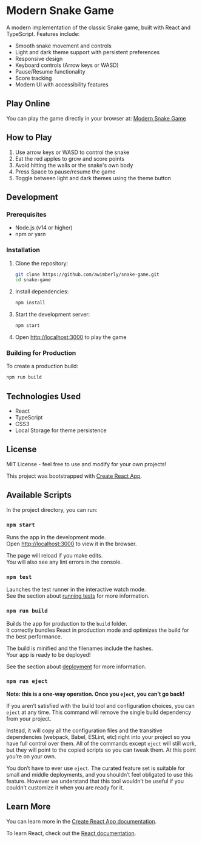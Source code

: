 # Modern Snake Game

A modern implementation of the classic Snake game, built with React and TypeScript. Features include:

- Smooth snake movement and controls
- Light and dark theme support with persistent preferences
- Responsive design
- Keyboard controls (Arrow keys or WASD)
- Pause/Resume functionality
- Score tracking
- Modern UI with accessibility features

## Play Online

You can play the game directly in your browser at: [Modern Snake Game](https://awimberly.github.io/snake-game)

## How to Play

1. Use arrow keys or WASD to control the snake
2. Eat the red apples to grow and score points
3. Avoid hitting the walls or the snake's own body
4. Press Space to pause/resume the game
5. Toggle between light and dark themes using the theme button

## Development

### Prerequisites

- Node.js (v14 or higher)
- npm or yarn

### Installation

1. Clone the repository:
   ```bash
   git clone https://github.com/awimberly/snake-game.git
   cd snake-game
   ```

2. Install dependencies:
   ```bash
   npm install
   ```

3. Start the development server:
   ```bash
   npm start
   ```

4. Open [http://localhost:3000](http://localhost:3000) to play the game

### Building for Production

To create a production build:

```bash
npm run build
```

## Technologies Used

- React
- TypeScript
- CSS3
- Local Storage for theme persistence

## License

MIT License - feel free to use and modify for your own projects!

This project was bootstrapped with [Create React App](https://github.com/facebook/create-react-app).

## Available Scripts

In the project directory, you can run:

### `npm start`

Runs the app in the development mode.\
Open [http://localhost:3000](http://localhost:3000) to view it in the browser.

The page will reload if you make edits.\
You will also see any lint errors in the console.

### `npm test`

Launches the test runner in the interactive watch mode.\
See the section about [running tests](https://facebook.github.io/create-react-app/docs/running-tests) for more information.

### `npm run build`

Builds the app for production to the `build` folder.\
It correctly bundles React in production mode and optimizes the build for the best performance.

The build is minified and the filenames include the hashes.\
Your app is ready to be deployed!

See the section about [deployment](https://facebook.github.io/create-react-app/docs/deployment) for more information.

### `npm run eject`

**Note: this is a one-way operation. Once you `eject`, you can’t go back!**

If you aren’t satisfied with the build tool and configuration choices, you can `eject` at any time. This command will remove the single build dependency from your project.

Instead, it will copy all the configuration files and the transitive dependencies (webpack, Babel, ESLint, etc) right into your project so you have full control over them. All of the commands except `eject` will still work, but they will point to the copied scripts so you can tweak them. At this point you’re on your own.

You don’t have to ever use `eject`. The curated feature set is suitable for small and middle deployments, and you shouldn’t feel obligated to use this feature. However we understand that this tool wouldn’t be useful if you couldn’t customize it when you are ready for it.

## Learn More

You can learn more in the [Create React App documentation](https://facebook.github.io/create-react-app/docs/getting-started).

To learn React, check out the [React documentation](https://reactjs.org/).
